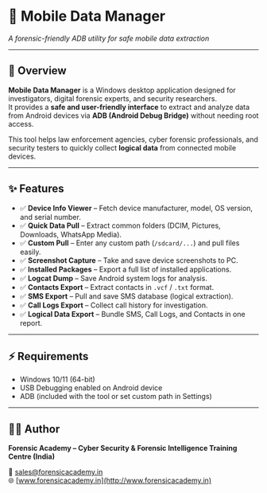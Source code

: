 # 📱 Mobile Data Manager  
*A forensic-friendly ADB utility for safe mobile data extraction*  

---

## 📝 Overview  
**Mobile Data Manager** is a Windows desktop application designed for investigators, digital forensic experts, and security researchers.  
It provides a **safe and user-friendly interface** to extract and analyze data from Android devices via **ADB (Android Debug Bridge)** without needing root access.  

This tool helps law enforcement agencies, cyber forensic professionals, and security testers to quickly collect **logical data** from connected mobile devices.  

---

## ✨ Features  

- ✅ **Device Info Viewer** – Fetch device manufacturer, model, OS version, and serial number.  
- ✅ **Quick Data Pull** – Extract common folders (DCIM, Pictures, Downloads, WhatsApp Media).  
- ✅ **Custom Pull** – Enter any custom path (`/sdcard/...`) and pull files easily.  
- ✅ **Screenshot Capture** – Take and save device screenshots to PC.  
- ✅ **Installed Packages** – Export a full list of installed applications.  
- ✅ **Logcat Dump** – Save Android system logs for analysis.  
- ✅ **Contacts Export** – Extract contacts in `.vcf` / `.txt` format.  
- ✅ **SMS Export** – Pull and save SMS database (logical extraction).  
- ✅ **Call Logs Export** – Collect call history for investigation.  
- ✅ **Logical Data Export** – Bundle SMS, Call Logs, and Contacts in one report.  

---

## ⚡ Requirements  

- Windows 10/11 (64-bit)  
- USB Debugging enabled on Android device  
- ADB (included with the tool or set custom path in Settings)  

---

## 👨‍💻 Author  

**Forensic Academy – Cyber Security & Forensic Intelligence Training Centre (India)**  

📧 sales@forensicacademy.in  
🌐 [www.forensicacademy.in](http://www.forensicacademy.in)  
